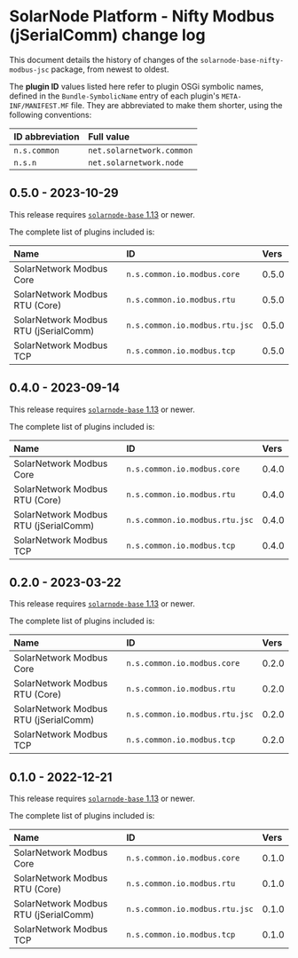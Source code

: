 # SolarNode Platform - Nifty Modbus (jSerialComm) change log

This document details the history of changes of the `solarnode-base-nifty-modbus-jsc` package,
from newest to oldest.

The **plugin ID** values listed here refer to plugin OSGi symbolic names, defined in the
`Bundle-SymbolicName` entry of each plugin's `META-INF/MANIFEST.MF` file. They are abbreviated to
make them shorter, using the following conventions:

| ID abbreviation | Full value                |
|:----------------|:--------------------------|
| `n.s.common`    | `net.solarnetwork.common` |
| `n.s.n`         | `net.solarnetwork.node`   |

## 0.5.0 - 2023-10-29

This release requires [`solarnode-base` 1.13][base-changelog] or newer.

The complete list of plugins included is:

| Name                                  | ID                             | Vers  |
|:--------------------------------------|:-------------------------------|:------|
| SolarNetwork Modbus Core              | `n.s.common.io.modbus.core`    | 0.5.0 |
| SolarNetwork Modbus RTU (Core)        | `n.s.common.io.modbus.rtu`     | 0.5.0 |
| SolarNetwork Modbus RTU (jSerialComm) | `n.s.common.io.modbus.rtu.jsc` | 0.5.0 |
| SolarNetwork Modbus TCP               | `n.s.common.io.modbus.tcp`     | 0.5.0 |


## 0.4.0 - 2023-09-14

This release requires [`solarnode-base` 1.13][base-changelog] or newer.

The complete list of plugins included is:

| Name                                  | ID                             | Vers  |
|:--------------------------------------|:-------------------------------|:------|
| SolarNetwork Modbus Core              | `n.s.common.io.modbus.core`    | 0.4.0 |
| SolarNetwork Modbus RTU (Core)        | `n.s.common.io.modbus.rtu`     | 0.4.0 |
| SolarNetwork Modbus RTU (jSerialComm) | `n.s.common.io.modbus.rtu.jsc` | 0.4.0 |
| SolarNetwork Modbus TCP               | `n.s.common.io.modbus.tcp`     | 0.4.0 |


## 0.2.0 - 2023-03-22

This release requires [`solarnode-base` 1.13][base-changelog] or newer.

The complete list of plugins included is:

| Name                                  | ID                             | Vers  |
|:--------------------------------------|:-------------------------------|:------|
| SolarNetwork Modbus Core              | `n.s.common.io.modbus.core`    | 0.2.0 |
| SolarNetwork Modbus RTU (Core)        | `n.s.common.io.modbus.rtu`     | 0.2.0 |
| SolarNetwork Modbus RTU (jSerialComm) | `n.s.common.io.modbus.rtu.jsc` | 0.2.0 |
| SolarNetwork Modbus TCP               | `n.s.common.io.modbus.tcp`     | 0.2.0 |


## 0.1.0 - 2022-12-21

This release requires [`solarnode-base` 1.13][base-changelog] or newer.

The complete list of plugins included is:

| Name                                  | ID                             | Vers  |
|:--------------------------------------|:-------------------------------|:------|
| SolarNetwork Modbus Core              | `n.s.common.io.modbus.core`    | 0.1.0 |
| SolarNetwork Modbus RTU (Core)        | `n.s.common.io.modbus.rtu`     | 0.1.0 |
| SolarNetwork Modbus RTU (jSerialComm) | `n.s.common.io.modbus.rtu.jsc` | 0.1.0 |
| SolarNetwork Modbus TCP               | `n.s.common.io.modbus.tcp`     | 0.1.0 |

[base-changelog]: ../../solarnode-base/debian/CHANGELOG.md
